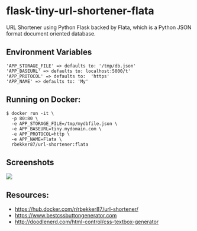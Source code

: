 # flask-tiny-url-shortener-flata
URL Shortener using Python Flask backed by Flata, which is a Python JSON format document oriented database.

## Environment Variables

```
'APP_STORAGE_FILE' => defaults to: '/tmp/db.json'
'APP_BASEURL' => defaults to: localhost:5000/t'
'APP_PROTOCOL' => defaults to:  'https'
'APP_NAME' => defaults to: 'My'
```

## Running on Docker:

```
$ docker run -it \
  -p 80:80 \
  -e APP_STORAGE_FILE=/tmp/mydbfile.json \
  -e APP_BASEURL=tiny.mydomain.com \
  -e APP_PROTOCOL=http \
  -e APP_NAME=Flata \
  rbekker87/url-shortener:flata
```

## Screenshots

![](https://user-images.githubusercontent.com/567298/46149117-db377700-c269-11e8-9ff3-6aaed8e8ba19.png)



## Resources:

- https://hub.docker.com/r/rbekker87/url-shortener/
- https://www.bestcssbuttongenerator.com
- http://doodlenerd.com/html-control/css-textbox-generator
